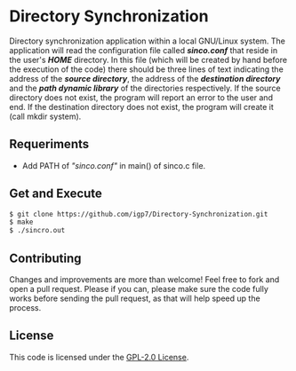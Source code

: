 # Directory Synchronization

Directory synchronization application within a local GNU/Linux system. The application will read the configuration file called _**sinco.conf**_ that reside in the user's _**HOME**_ directory. 
In this file (which will be created by hand before the execution of the code) there should be three lines of text indicating the address of the _**source directory**_, the address of the _**destination directory**_ and the _**path dynamic library**_ of the directories respectively. If the source directory does not exist, the program will report an error to the user and end. If the destination directory does not exist, the program will create it (call mkdir system).

## Requeriments
- Add PATH of _"sinco.conf"_ in main() of sinco.c file.

## Get and Execute

```sh
$ git clone https://github.com/igp7/Directory-Synchronization.git
$ make
$ ./sincro.out
```
## Contributing
Changes and improvements are more than welcome! Feel free to fork and open a pull request. Please if you can, please make sure the code fully works before sending the pull request, as that will help speed up the process.

## License
This code is licensed under the [GPL-2.0 License](https://github.com/igp7/Directory-Synchronization/blob/master/LICENSE).
